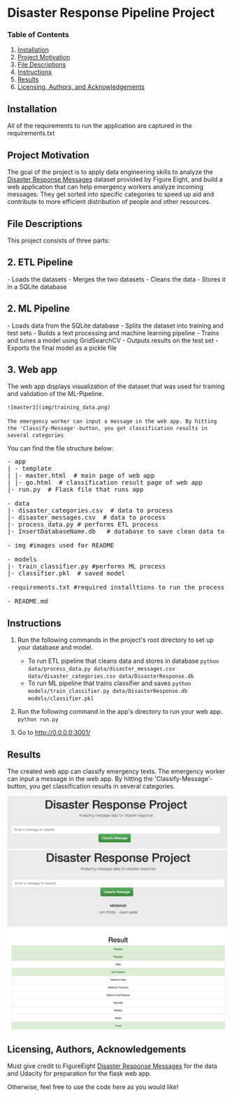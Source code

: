 # Disaster Response Pipeline Project

### Table of Contents

1. [Installation](#installation)
2. [Project Motivation](#motivation)
3. [File Descriptions](#files)
4. [Instructions](#instructions)
5. [Results](#results)
6. [Licensing, Authors, and Acknowledgements](#licensing)

## Installation <a name="installation"></a>

All of the requirements to run the application are captured in the requirements.txt


## Project Motivation<a name="motivation"></a>

The goal of the project is to apply data engineering skills to analyze the [Disaster Response Messages](https://www.figure-eight.com/dataset/combined-disaster-response-data/) dataset provided by Figure Eight, and build a web application that can help emergency workers analyze incoming messages. They get sorted into specific categories to speed up aid and contribute to more efficient distribution of people and other resources.


## File Descriptions <a name="files"></a>

This project consists of three parts:

<h2> 2. ETL Pipeline </h2>
    - Loads the datasets
    - Merges the two datasets
    - Cleans the data
    - Stores it in a SQLite database

<h2> 2. ML Pipeline </h2>
    - Loads data from the SQLite database
    - Splits the dataset into training and test sets
    - Builds a text processing and machine learning pipeline
    - Trains and tunes a model using GridSearchCV
    - Outputs results on the test set
    - Exports the final model as a pickle file
    
<h2> 3. Web app </h2>
    The web app displays visualization of the dataset that was used for training and validation of the ML-Pipeline.
    
    ![master3](img/training_data.png)
    
    The emergency worker can input a message in the web app. By hitting the 'Classify-Message'-button, you get classification results in several categories
    
    

You can find the file structure below:
<pre>
- app
| - template
| |- master.html  # main page of web app
| |- go.html  # classification result page of web app
|- run.py  # Flask file that runs app

- data
|- disaster_categories.csv  # data to process 
|- disaster_messages.csv  # data to process
|- process_data.py # performs ETL process
|- InsertDatabaseName.db   # database to save clean data to

- img #images used for README

- models
|- train_classifier.py #performs ML process
|- classifier.pkl  # saved model 

-requirements.txt #required installtions to run the process

- README.md
</pre>
<a name="results"></a>




## Instructions<a name="results"></a>

1. Run the following commands in the project's root directory to set up your database and model.

    - To run ETL pipeline that cleans data and stores in database
        `python data/process_data.py data/disaster_messages.csv data/disaster_categories.csv data/DisasterResponse.db`
    - To run ML pipeline that trains classifier and saves
        `python models/train_classifier.py data/DisasterResponse.db models/classifier.pkl`

2. Run the following command in the app's directory to run your web app.
    `python run.py`

3. Go to http://0.0.0.0:3001/

## Results<a name="results"></a>

The created web app can classify emergency texts.
The emergency worker can input a message in the web app. By hitting the 'Classify-Message'-button, you get classification results in several categories.

![master](img/enter_message.png)
![master2](img/result.png)

## Licensing, Authors, Acknowledgements<a name="licensing"></a>

Must give credit to FigureEight [Disaster Response Messages](https://www.figure-eight.com/dataset/combined-disaster-response-data/) for the data and Udacity for preparation for the flask web app.

Otherwise, feel free to use the code here as you would like! 